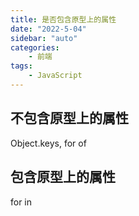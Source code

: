 ```yaml
---
title: 是否包含原型上的属性
date: "2022-5-04"
sidebar: "auto"
categories:
    - 前端
tags:
    - JavaScript
---
```



## 不包含原型上的属性
Object.keys, for of

## 包含原型上的属性
for in